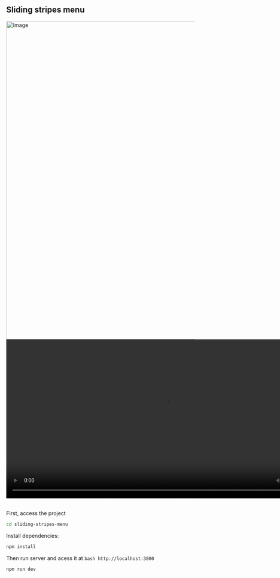 ## Sliding stripes menu

<img src="https://github.com/fernanda-freitas/sliding-stripes-menu/assets/33285862/24cc48df-232e-4efe-ac8b-59ddcb0e2c3b" alt="Image" width="850">

<video width="850" autoplay loop>
  <source src="https://github.com/fernanda-freitas/sliding-stripes-menu/assets/33285862/b9d353c0-111e-41aa-a22a-620aaa7e4a70" type="video/mp4">
  Your browser does not support the video tag.
</video>

</br>
</br>

First, access the project
```bash
cd sliding-stripes-menu
```

Install dependencies:
```bash
npm install
```

Then run server and acess it at ```bash http://localhost:3000```
```bash
npm run dev
```
